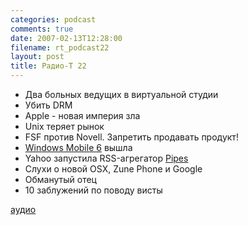 ```yaml
---
categories: podcast
comments: true
date: 2007-02-13T12:28:00
filename: rt_podcast22
layout: post
title: Радио-T 22
---
```


- Два больных ведущих в виртуальной студии
- Убить DRM
- Apple - новая империя зла
- Unix теряет рынок
- FSF против Novell. Запретить продавать продукт!
- [Windows Mobile 6](http://www.engadget.com/photos/windows-mobile-6-professional/) вышла
- Yahoo запустила RSS-агрегатор [Pipes](http://pipes.yahoo.com/)
- Слухи о новой OSX, Zune Phone и Google
- Обманутый отец
- 10 заблужений по поводу висты

[аудио](http://cdn.radio-t.com/rt_podcast22.mp3)
<audio src="http://cdn.radio-t.com/rt_podcast22.mp3" preload="none"></audio>

